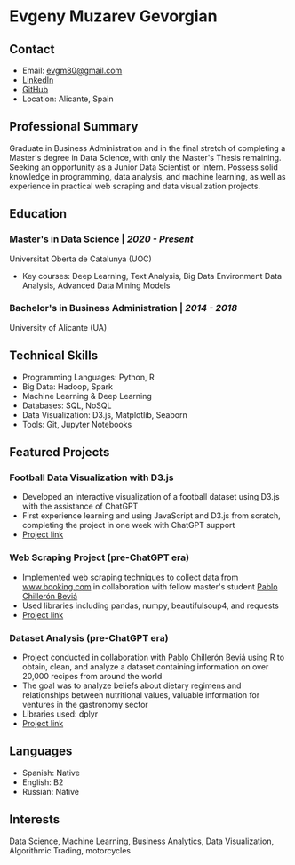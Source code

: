 # Evgeny Muzarev Gevorgian

## Contact
- Email: evgm80@gmail.com
- [LinkedIn](https://www.linkedin.com/in/evgenymg80)
- [GitHub](https://github.com/EvgenyMG)
- Location: Alicante, Spain

## Professional Summary
Graduate in Business Administration and in the final stretch of completing a Master's degree in Data Science, with only the Master's Thesis remaining. Seeking an opportunity as a Junior Data Scientist or Intern. Possess solid knowledge in programming, data analysis, and machine learning, as well as experience in practical web scraping and data visualization projects.

## Education
### Master's in Data Science | _2020 - Present_
Universitat Oberta de Catalunya (UOC)
- Key courses: Deep Learning, Text Analysis, Big Data Environment Data Analysis, Advanced Data Mining Models

### Bachelor's in Business Administration | _2014 - 2018_
University of Alicante (UA)

## Technical Skills
- Programming Languages: Python, R
- Big Data: Hadoop, Spark
- Machine Learning & Deep Learning
- Databases: SQL, NoSQL
- Data Visualization: D3.js, Matplotlib, Seaborn
- Tools: Git, Jupyter Notebooks

## Featured Projects
### Football Data Visualization with D3.js
- Developed an interactive visualization of a football dataset using D3.js with the assistance of ChatGPT
- First experience learning and using JavaScript and D3.js from scratch, completing the project in one week with ChatGPT support
- [Project link](https://github.com/EvgenyMG/football-history)

### Web Scraping Project (pre-ChatGPT era)
- Implemented web scraping techniques to collect data from www.booking.com in collaboration with fellow master's student [Pablo Chillerón Beviá](https://github.com/pchilleron)
- Used libraries including pandas, numpy, beautifulsoup4, and requests
- [Project link](https://github.com/EvgenyMG/web_scraping)

### Dataset Analysis (pre-ChatGPT era)
- Project conducted in collaboration with [Pablo Chillerón Beviá](https://github.com/pchilleron) using R to obtain, clean, and analyze a dataset containing information on over 20,000 recipes from around the world
- The goal was to analyze beliefs about dietary regimens and relationships between nutritional values, valuable information for ventures in the gastronomy sector
- Libraries used: dplyr
- [Project link](https://github.com/EvgenyMG/dataset_analysis)

## Languages
- Spanish: Native
- English: B2
- Russian: Native

## Interests
Data Science, Machine Learning, Business Analytics, Data Visualization, Algorithmic Trading, motorcycles
